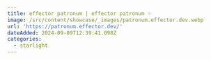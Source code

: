 ```yaml
---
title: effector patronum | effector patronum ✨
image: /src/content/showcase/_images/patronum.effector.dev.webp
url: 'https://patronum.effector.dev/'
dateAdded: 2024-09-09T12:39:41.098Z
categories:
  - starlight
---
```


